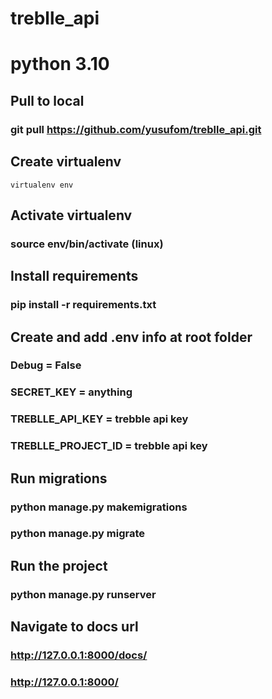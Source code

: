 # treblle_api
# python 3.10

## Pull to local 

### git pull https://github.com/yusufom/treblle_api.git

## Create virtualenv
``` virtualenv env ```

## Activate virtualenv
### source env/bin/activate (linux)

## Install requirements
### pip install -r requirements.txt

## Create and add .env info at root folder
### Debug = False
### SECRET_KEY = anything
### TREBLLE_API_KEY = trebble api key
### TREBLLE_PROJECT_ID = trebble api key
###

## Run migrations
### python manage.py makemigrations
### python manage.py migrate

## Run the project
### python manage.py runserver


## Navigate to docs url
### http://127.0.0.1:8000/docs/
### http://127.0.0.1:8000/